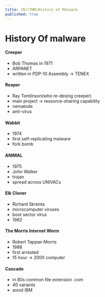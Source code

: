 ```yaml
---
title: (N)(THM)History of Malware
published: true
---
```


# History Of malware
####  Creeper
- Bob Thomas in 1971
- ARPANET
- written in PDP-10 Assembly -> TENEX
#### Reaper
- Ray Tomlinson(who re-desing creeper) 
- main project -> resource-sharing capability
- nematode
- anti-virus
#### Wabbit
- 1974
- first self-replicating malware
- fork bomb
#### ANIMAL
- 1975
- John Walker
- trojan
- spread across UNIVACs
#### Elk Cloner
- Richard Skrenta
- microcomputer viruses
- boot sector virus
- 1982
#### The Morris Internet Worm
- Robert Tappan Morris
- 1988
- first arrested
- 15 hour -> 2000 computer
#### Cascade
- in 80s common file extension .com
- 40 variants
- avoid IBM